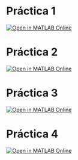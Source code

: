 # Práctica 1

[![Open in MATLAB Online](https://www.mathworks.com/images/responsive/global/open-in-matlab-online.svg)](https://matlab.mathworks.com/open/github/v1?repo=InMaths/Practicas_MATLAB&file=G387_G377_Algebra_Lineal_y_Geometria/practica1_matrices_y_sistemas.mlx)

# Práctica 2

[![Open in MATLAB Online](https://www.mathworks.com/images/responsive/global/open-in-matlab-online.svg)](https://matlab.mathworks.com/open/github/v1?repo=InMaths/Practicas_MATLAB&file=G387_G377_Algebra_Lineal_y_Geometria/practica2_espacios_vectoriales.mlx)


# Práctica 3

[![Open in MATLAB Online](https://www.mathworks.com/images/responsive/global/open-in-matlab-online.svg)](https://matlab.mathworks.com/open/github/v1?repo=InMaths/Practicas_MATLAB&file=G387_G377_Algebra_Lineal_y_Geometria/practica3_espacio_euclideo.mlx)


# Práctica 4

[![Open in MATLAB Online](https://www.mathworks.com/images/responsive/global/open-in-matlab-online.svg)](https://matlab.mathworks.com/open/github/v1?repo=InMaths/Practicas_MATLAB&file=G387_G377_Algebra_Lineal_y_Geometria/practica4_aplicaciones_diagonalizacion.mlx)

